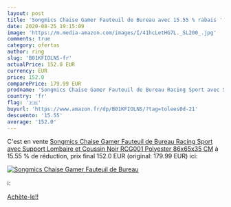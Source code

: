 ```yaml
---
layout: post
title: 'Songmics Chaise Gamer Fauteuil de Bureau avec 15.55 % rabais '
date: 2020-08-25 19:15:09
image: 'https://m.media-amazon.com/images/I/41hcLetHG7L._SL200_.jpg'
comments: true
category: ofertas
author: ring
slug: 'B01KFIOLNS-fr'
actualPrice: 152.0 EUR
currency: EUR
price: 152.0
comparePrice: 179.99 EUR
prodname: 'Songmics Chaise Gamer Fauteuil de Bureau Racing Sport avec Support Lombaire et Coussin Noir RCG001  Polyester  86x65x35 CM'
country: 'fr'
flag: '🇫🇷'
buyurl: 'https://www.amazon.fr/dp/B01KFIOLNS/?tag=tolees0d-21'
descuento: '15.55'
average: '152.0'
---
```


C'est en vente [Songmics Chaise Gamer Fauteuil de Bureau Racing Sport avec Support Lombaire et Coussin Noir RCG001  Polyester  86x65x35 CM](https://www.amazon.fr/dp/B01KFIOLNS/?tag=tolees0d-21)  à  15.55 % de réduction, prix final  152.0 EUR (original: 179.99 EUR) ici:

[![Songmics Chaise Gamer Fauteuil de Bureau](https://m.media-amazon.com/images/I/41hcLetHG7L._SL200_.jpg)](https://www.amazon.fr/dp/B01KFIOLNS/?tag=tolees0d-21)

ℹ️:


[Achète-le!!](https://www.amazon.fr/dp/B01KFIOLNS/?tag=tolees0d-21)
